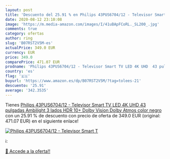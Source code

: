 ```yaml
---
layout: post
title: 'Descuento del 25.91 % en Philips 43PUS6704/12 - Televisor Smart T'
date: 2020-08-12 23:10:08
image: 'https://m.media-amazon.com/images/I/41uBApFCoRL._SL200_.jpg'
comments: true
category: ofertas
author: ring
slug: 'B07RST2V5M-es'
actualPrice: 349.0 EUR
currency: EUR
price: 349.0
comparePrice: 471.07 EUR
prodname: 'Philips 43PUS6704/12 - Televisor Smart TV LED 4K UHD  43 pulgadas  Ambilight 3 lados  HDR 10+  Dolby Vision  Dolby Atmos  color negro'
country: 'es'
flag: '🇪🇸'
buyurl: 'https://www.amazon.es/dp/B07RST2V5M/?tag=tolees-21'
descuento: '25.91'
average: '342.3535'
---
```


Tienes [Philips 43PUS6704/12 - Televisor Smart TV LED 4K UHD  43 pulgadas  Ambilight 3 lados  HDR 10+  Dolby Vision  Dolby Atmos  color negro](https://www.amazon.es/dp/B07RST2V5M/?tag=tolees-21) con un 25.91 % de descuento con precio de oferta de 349.0 EUR (original: 471.07 EUR) en el siguiente enlace!

[![Philips 43PUS6704/12 - Televisor Smart T](https://m.media-amazon.com/images/I/41uBApFCoRL._SL200_.jpg)](https://www.amazon.es/dp/B07RST2V5M/?tag=tolees-21)

ℹ️:


[🛒 Accede a la oferta!!](https://www.amazon.es/dp/B07RST2V5M/?tag=tolees-21)
